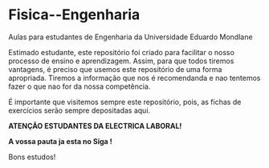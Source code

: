 # Fisica--Engenharia
Aulas para estudantes de Engenharia da Universidade Eduardo Mondlane

Estimado estudante, este repositório foi criado para facilitar o nosso processo de ensino e aprendizagem. Assim, para que todos tiremos vantagens, é preciso que usemos este repositório de uma forma apropriada. Tiremos a informação que nos é recomendanda e nao tentemos fazer o que nao for da nossa competência.

É importante que visitemos sempre este repositório, pois,  as fichas de exercícios serão sempre depositadas aqui.

**ATENÇÃO ESTUDANTES DA ELECTRICA LABORAL!**

**A vossa pauta ja esta no Siga !**


Bons estudos!
